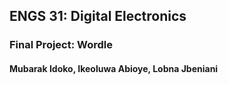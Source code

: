 ## ENGS 31: Digital Electronics 

### Final Project: Wordle 

#### Mubarak Idoko, Ikeoluwa Abioye, Lobna Jbeniani

